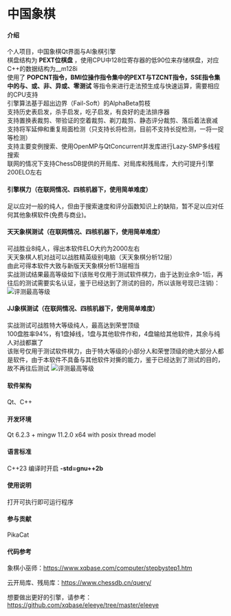 # 中国象棋

#### 介绍
个人项目，中国象棋Qt界面与AI象棋引擎\
棋盘结构为 **PEXT位棋盘** ，使用CPU中128位寄存器的低90位来存储棋盘，对应C++的数据结构为__m128i\
使用了 **POPCNT指令，BMI位操作指令集中的PEXT与TZCNT指令，SSE指令集中的与、或、非、异或、零测试** 等指令来进行走法预生成与快速运算，需要相应的CPU支持\
引擎算法基于超出边界（Fail-Soft）的AlphaBeta剪枝\
支持历史表启发，杀手启发，吃子启发，有良好的走法排序器\
支持置换表裁剪、带验证的空着裁剪、剃刀裁剪、静态评分裁剪、落后着法衰减\
支持将军延伸和重复局面检测（只支持长将检测，目前不支持长捉检测，一将一捉等检测）\
支持主要变例搜索、使用OpenMP与QtConcurrent并发库进行Lazy-SMP多线程搜索\
联网的情况下支持ChessDB提供的开局库、对局库和残局库，大约可提升引擎200ELO左右

#### 引擎棋力（在联网情况、四核机器下，使用简单难度）
足以应对一般的纯人，但由于搜索速度和评分函数知识上的缺陷，暂不足以应对任何其他象棋软件(免费与商业)。

#### 天天象棋测试（在联网情况、四核机器下，使用简单难度）
可战胜业8纯人，得出本软件ELO大约为2000左右\
天天象棋人机对战可以战胜精英级别电脑（天天象棋分析12层）\
由此可得本软件大致与新版天天象棋分析13层相当\
实战测试结果最高等级如下(该账号仅用于测试软件棋力，由于达到业余9-1后，再往后的测试需要实名认证，鉴于已经达到了测试的目的，所以该账号现已注销)：
![评测最高等级](https://images.gitee.com/uploads/images/2021/0823/185211_45f94b91_7628839.jpeg "QQ图片20210823185009.jpg")

#### JJ象棋测试（在联网情况、四核机器下，使用简单难度）
实战测试可战胜特大等级纯人，最高达到荣誉顶级\
100盘胜率94%，有1盘掉线，1盘与其他软件作和，4盘输给其他软件，其余与纯人对战都赢了\
该账号仅用于测试软件棋力，由于特大等级的小部分人和荣誉顶级的绝大部分人都是软件，由于本软件不具备与其他软件对撕的能力，鉴于已经达到了测试的目的，故不再往后测试
![评测最高等级](https://images.gitee.com/uploads/images/2021/0921/212032_434c1039_7628839.jpeg "Screenshot_2021-09-21-21-16-53-960_cn.jj.chess.mi.jpg")

#### 软件架构
Qt、C++

#### 开发环境
Qt 6.2.3 + mingw 11.2.0 x64 with posix thread model

#### 语言标准
C++23 编译时开启 **-std=gnu++2b** 

#### 使用说明
打开可执行即可运行程序

#### 参与贡献
PikaCat

#### 代码参考
象棋小巫师：https://www.xqbase.com/computer/stepbystep1.htm

云开局库、残局库：https://www.chessdb.cn/query/

想要做出更好的引擎，请参考：https://github.com/xqbase/eleeye/tree/master/eleeye